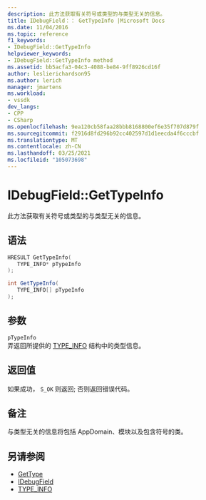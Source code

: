 ```yaml
---
description: 此方法获取有关符号或类型的与类型无关的信息。
title: IDebugField：： GetTypeInfo |Microsoft Docs
ms.date: 11/04/2016
ms.topic: reference
f1_keywords:
- IDebugField::GetTypeInfo
helpviewer_keywords:
- IDebugField::GetTypeInfo method
ms.assetid: bb5acfa3-04c3-4088-be84-9ff8926cd16f
author: leslierichardson95
ms.author: lerich
manager: jmartens
ms.workload:
- vssdk
dev_langs:
- CPP
- CSharp
ms.openlocfilehash: 9ea120cb58faa28bbb8168800ef6e35f707d879f
ms.sourcegitcommit: f2916d8fd296b92cc402597d1d1eecda4f6cccbf
ms.translationtype: MT
ms.contentlocale: zh-CN
ms.lasthandoff: 03/25/2021
ms.locfileid: "105073698"
---
```

# <a name="idebugfieldgettypeinfo"></a>IDebugField::GetTypeInfo
此方法获取有关符号或类型的与类型无关的信息。

## <a name="syntax"></a>语法

```cpp
HRESULT GetTypeInfo( 
   TYPE_INFO* pTypeInfo
);
```

```csharp
int GetTypeInfo(
   TYPE_INFO[] pTypeInfo
);
```

## <a name="parameters"></a>参数
`pTypeInfo`\
弄返回所提供的 [TYPE_INFO](../../../extensibility/debugger/reference/type-info.md) 结构中的类型信息。

## <a name="return-value"></a>返回值
 如果成功， `S_OK` 则返回; 否则返回错误代码。

## <a name="remarks"></a>备注
 与类型无关的信息将包括 AppDomain、模块以及包含符号的类。

## <a name="see-also"></a>另请参阅
- [GetType](../../../extensibility/debugger/reference/idebugfield-gettype.md)
- [IDebugField](../../../extensibility/debugger/reference/idebugfield.md)
- [TYPE_INFO](../../../extensibility/debugger/reference/type-info.md)
